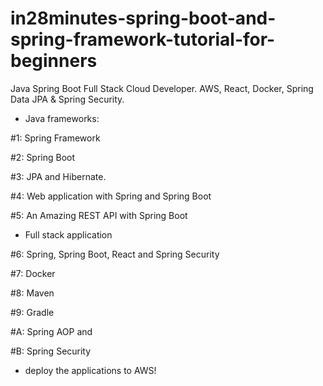 # in28minutes-spring-boot-and-spring-framework-tutorial-for-beginners

Java Spring Boot Full Stack Cloud Developer. AWS, React, Docker, Spring Data JPA & Spring Security.

- Java frameworks:

#1: Spring Framework

#2: Spring Boot

#3: JPA and Hibernate.

#4: Web application with Spring and Spring Boot

#5:  An Amazing REST API with Spring Boot

- Full stack application

#6: Spring, Spring Boot, React and Spring Security

#7: Docker

#8: Maven

#9: Gradle

#A: Spring AOP and

#B: Spring Security

- deploy the applications to AWS!
